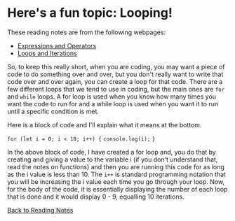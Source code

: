 # Here's a fun topic: Looping!

These reading notes are from the following webpages:
- [Expressions and Operators](https://developer.mozilla.org/en-US/docs/Web/JavaScript/Guide/Expressions_and_Operators)
- [Loops and Iterations](https://developer.mozilla.org/en-US/docs/Web/JavaScript/Guide/Loops_and_iteration)

So, to keep this really short, when you are coding, you may want a piece of code to do something over and over, but you don't really want to write that code over and over again, you can create a loop for that code. There are a few different loops that we tend to use in coding, but the main ones are `for` and `while` loops. A for loop is used when you know how many times you want the code to run for and a while loop is used when you want it to run until a specific condition is met.

Here is a block of code and I'll explain what it means at the bottom.

` for (let i = 0; i < 10; i++) { `
    `console.log(i);`
`}`

In the above block of code, I have created a for loop and, you do that by creating and giving a value to the variable i (if you don't understand that, read the notes on functions) and then you are running this code for as long as the i value is less than 10. The `i++` is standard programming notation that you will be increasing the i value each time you go through your loop. Now, for the body of the code, it is essentially displaying the number of each loop that is done and it would display 0 - 9, equalling 10 iterations.

[Back to Reading Notes](README.md)